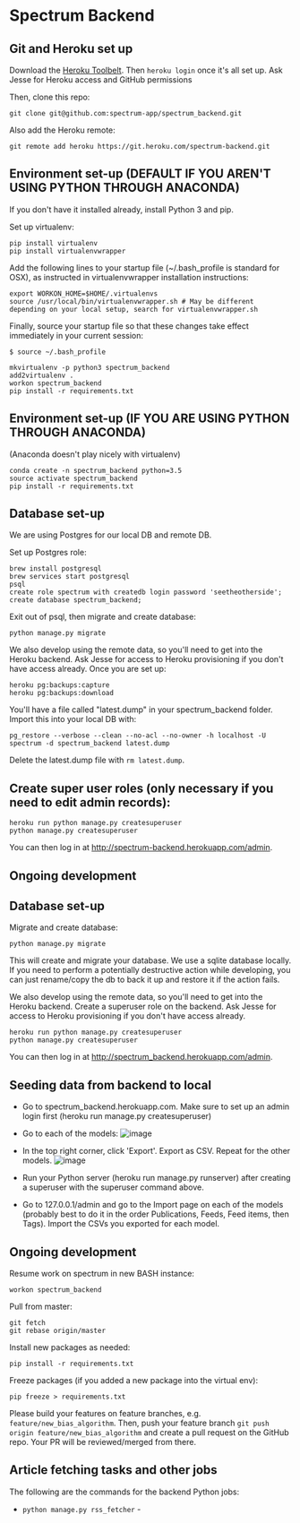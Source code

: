 # Spectrum Backend

## Git and Heroku set up

Download the [Heroku Toolbelt](https://devcenter.heroku.com/articles/heroku-cli#download-and-install). Then `heroku login` once it's all set up. Ask Jesse for Heroku access and GitHub permissions

Then, clone this repo:
```
git clone git@github.com:spectrum-app/spectrum_backend.git
```

Also add the Heroku remote:
```
git remote add heroku https://git.heroku.com/spectrum-backend.git
```

## Environment set-up (DEFAULT IF YOU AREN'T USING PYTHON THROUGH ANACONDA)
If you don't have it installed already, install Python 3 and pip.

Set up virtualenv:
```
pip install virtualenv
pip install virtualenvwrapper
```
Add the following lines to your startup file (~/.bash_profile is standard for OSX), as instructed in virtualenvwrapper installation instructions:

```
export WORKON_HOME=$HOME/.virtualenvs
source /usr/local/bin/virtualenvwrapper.sh # May be different depending on your local setup, search for virtualenvwrapper.sh
```
Finally, source your startup file so that these changes take effect immediately in your current session:

```
$ source ~/.bash_profile
```

```
mkvirtualenv -p python3 spectrum_backend
add2virtualenv .
workon spectrum_backend
pip install -r requirements.txt
```

## Environment set-up (IF YOU ARE USING PYTHON THROUGH ANACONDA)
(Anaconda doesn't play nicely with virtualenv)
```
conda create -n spectrum_backend python=3.5
source activate spectrum_backend
pip install -r requirements.txt
```

## Database set-up

We are using Postgres for our local DB and remote DB.

Set up Postgres role:
```
brew install postgresql
brew services start postgresql
psql
create role spectrum with createdb login password 'seetheotherside';
create database spectrum_backend;
```

Exit out of psql, then migrate and create database:
```
python manage.py migrate
```

We also develop using the remote data, so you'll need to get into the Heroku backend. Ask Jesse for access to Heroku provisioning if you don't have access already. Once you are set up:

```
heroku pg:backups:capture
heroku pg:backups:download
```

You'll have a file called "latest.dump" in your spectrum_backend folder. Import this into your local DB with:

```
pg_restore --verbose --clean --no-acl --no-owner -h localhost -U spectrum -d spectrum_backend latest.dump
```
Delete the latest.dump file with `rm latest.dump`.


## Create super user roles (only necessary if you need to edit admin records):

```
heroku run python manage.py createsuperuser
python manage.py createsuperuser

```
You can then log in at http://spectrum-backend.herokuapp.com/admin.

## Ongoing development

## Database set-up

Migrate and create database:
```
python manage.py migrate
```

This will create and migrate your database. We use a sqlite database locally. If you need to perform a potentially destructive action while developing, you can just rename/copy the db to back it up and restore it if the action fails.

We also develop using the remote data, so you'll need to get into the Heroku backend. Create a superuser role on the backend. Ask Jesse for access to Heroku provisioning if you don't have access already.
```
heroku run python manage.py createsuperuser
python manage.py createsuperuser

```
You can then log in at http://spectrum_backend.herokuapp.com/admin.

## Seeding data from backend to local
- Go to spectrum_backend.herokuapp.com. Make sure to set up an admin login first (heroku run manage.py createsuperuser)

- Go to each of the models:
![image](https://cloud.githubusercontent.com/assets/4327877/21754671/c16b4200-d5b9-11e6-8674-200eeee4d972.png)

- In the top right corner, click 'Export'. Export as CSV. Repeat for the other models.
![image](https://cloud.githubusercontent.com/assets/4327877/21754682/dfd9b6cc-d5b9-11e6-8e29-32aef1a1d488.png)

- Run your Python server (heroku run manage.py runserver) after creating a superuser with the superuser command above. 

- Go to 127.0.0.1/admin and go to the Import page on each of the models (probably best to do it in the order Publications, Feeds, Feed items, then Tags). Import the CSVs you exported for each model.

## Ongoing development

Resume work on spectrum in new BASH instance:

```
workon spectrum_backend
```

Pull from master:
```
git fetch
git rebase origin/master
```

Install new packages as needed:
```
pip install -r requirements.txt
```

Freeze packages (if you added a new package into the virtual env):
```
pip freeze > requirements.txt
```

Please build your features on feature branches, e.g. `feature/new_bias_algorithm`. Then, push your feature branch `git push origin feature/new_bias_algorithm` and create a pull request on the GitHub repo. Your PR will be reviewed/merged from there.

## Article fetching tasks and other jobs

The following are the commands for the backend Python jobs:

- `python manage.py rss_fetcher` - 
